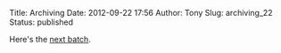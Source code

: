 Title: Archiving
Date: 2012-09-22 17:56
Author: Tony
Slug: archiving_22
Status: published

Here's the [next batch](http://tlocke.shutterfly.com/pictures/2046).
